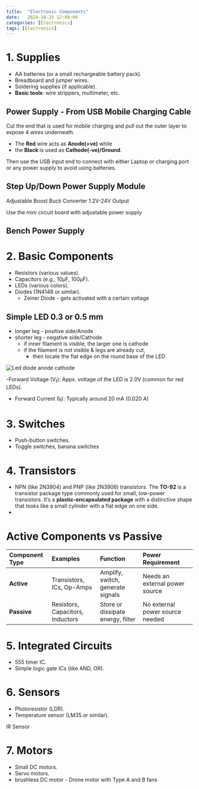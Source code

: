 ```yaml
---
title:  "Electronic Components"
date:   2024-10-25 12:00:00
categories: [Electronics] 
tags: [Electronics]
---
```


# 1. **Supplies**
- AA batteries (or a small rechargeable battery pack).
- Breadboard and jumper wires.
- Soldering supplies (if applicable).
- **Basic tools**: wire strippers, multimeter, etc.

## Power Supply - From USB Mobile Charging Cable
Cut the end that is used for mobile charging and pull out the outer layer to expose 4 wires underneath.

- The **Red** wire acts as **Anode(+ve)** while 
- the **Black** is used as **Cathode(-ve)/Ground**.

Then use the USB input end to connect with either Laptop or charging port or any power supply to avoid using batteries.

## Step Up/Down Power Supply Module
Adjustable Boost Buck Converter 1.2V-24V Output

Use the mini circuit board with adjustable power supply

## Bench Power Supply

# 2. **Basic Components**
- Resistors (various values).
- Capacitors (e.g., 10µF, 100µF).
- LEDs (various colors).
- Diodes (1N4148 or similar).
  - Zeiner Diode - gets activated with a certain voltage

## Simple LED 0.3 or 0.5 mm
- longer leg - positive side/Anode
- shorter leg - negative side/Cathode
  - if inner filament is visible, the larger one is cathode
  - if the filament is not visible & legs are already cut,
    - then locate the flat edge on the round base of the LED

![Led diode anode cathode ](https://www.robot-maker.com/shop/img/cms/tuto-led/ledwiring.jpg)
 
-Forward Voltage (V<sub>f</sub>): Appx. voltage of the LED is 2.0V (common for red LEDs).
- Forward Current (I<sub>f</sub>): Typically around 20 mA (0.020 A)

# 3. **Switches**
- Push-button switches.
- Toggle switches, banana switches

# 4. **Transistors**
- NPN (like 2N3904) and PNP (like 2N3906) transistors.
  The **TO-92** is a transistor package type commonly used for small, low-power transistors.
  It’s a **plastic-encapsulated package** with a distinctive shape that looks like a small
  cylinder with a flat edge on one side.
- 
# Active Components vs Passive
| **Component Type**  | **Examples**                     | **Function**                       | **Power Requirement**           |
|:--------------------|:---------------------------------|:-----------------------------------|:--------------------------------|
| **Active**          | Transistors, ICs, Op-Amps        | Amplify, switch, generate signals  | Needs an external power source  |
| **Passive**         | Resistors, Capacitors, Inductors | Store or dissipate energy, filter  | No external power source needed |


# 5. **Integrated Circuits**
- 555 timer IC.
- Simple logic gate ICs (like AND, OR).

# 6. **Sensors**
- Photoresistor (LDR).
- Temperature sensor (LM35 or similar).

IR Sensor
# 7. **Motors**
- Small DC motors.
- Servo motors.
- brushless DC motor - Drone motor with Type A and B fans

